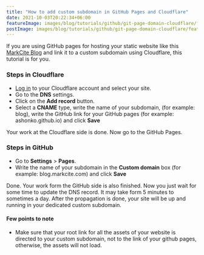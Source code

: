 ```yaml
---
title: "How to add custom subdomain in GitHub Pages and Cloudflare"
date: 2021-10-03T20:22:34+06:00
featureImage: images/blog/tutorials/github/git-page-domain-cloudflare/feature-image-small.jpg
postImage: images/blog/tutorials/github/git-page-domain-cloudflare/feature-image.jpg
---
```

If you are using GitHub pages for hosting your static website like this [MarkCite Blog](https://blog.markcite.com/) and link it to a custom subdomain using Cloudflare, this tutorial is for you.

### Steps in Cloudflare
- [Log in](https://dash.cloudflare.com/login) to your Cloudflare account and select your site.
- Go to the **DNS** settings.
- Click on the **Add record** button.
- Select a **CNAME** type, write the name of your subdomain, (for example: blog), write the GitHub link for your GitHub pages (for example: ashonko.github.io) and click **Save**

Your work at the Cloudflare side is done. Now go to the GitHub Pages.

### Steps in GitHub
- Go to **Settings** > **Pages**.
- Write the name of your subdomain in the **Custom domain** box (for example: blog.markcite.com) and click **Save**

Done. Your work form the GitHub side is also finished. Now you just wait for some time to update the DNS record. It may take form 5 minutes to sometimes a day. After the propagation is done, your site will be up and running in your dedicated custom subdomain.

#### Few points to note
- Make sure that your root link for all the assets of your website is directed to your custom subdomain, not to the link of your github pages, otherwise, the assets will not load.